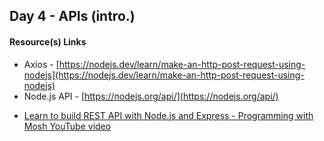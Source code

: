 ## Day 4 - APIs (intro.)

#### Resource(s) Links
- Axios - [https://nodejs.dev/learn/make-an-http-post-request-using-nodejs](https://nodejs.dev/learn/make-an-http-post-request-using-nodejs)
- Node.js API - [https://nodejs.org/api/](https://nodejs.org/api/)
<!-- - Instructors personal curated YouTube videos collection, (built with ASP.NET) available at: learnbuddy.netsrishti.org, including video below -->
- [Learn to build REST API with Node.js and Express - Programming with Mosh YouTube video](https://www.youtube.com/watch?v=pKd0Rpw7O48)